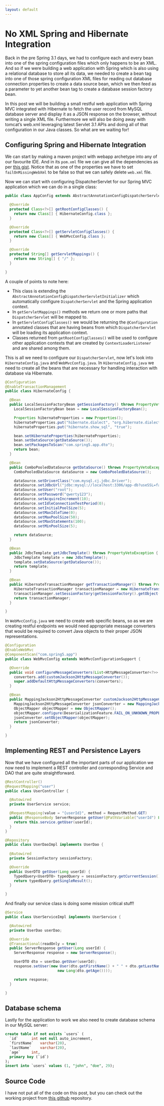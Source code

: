 ```yaml
---
layout: default
---
```


# No XML Spring and Hibernate Integration

Back in the pre Spring 3.1 days, we had to configure each and every bean into one of the spring configuration files which only happens to be an XML. And so if we were building a web application with Spring which is also using a relational database to store all its data, we needed to create a bean tag into one of those spring configuration XML files for reading out database connection properties to create a data source bean, which we then feed as a parameter to yet another bean tag to create a database session factory bean.

In this post we will be building a small restful web application with Spring MVC integrated with Hibernate to fetch the user record from MySQL database server and display it as a JSON response on the browser, without writing a single XML file. Furthermore we will also be doing away with tomcat’s web.xml leveraging latest Servlet 3.1 APIs and doing all of that configuration in our Java classes. So what are we waiting for!

## Configuring Spring and Hibernate Integration

We can start by making a maven project with webapp archetype into any of our favourite IDE. And in its `pom.xml` file we can give all the dependencies as per [this gist](https://gist.github.com/jeetprksh/486bb92eac1b6c9f4043fa8666060c5e). Notice that as one of the properties we have to set `failOnMissingWebXml` to be false so that we can safely delete `web.xml` file.

Now we can start with configuring DispatcherServlet for our Spring MVC application which we can do in a single class:

```java
public class AppConfig extends AbstractAnnotationConfigDispatcherServletInitializer {

  @Override
  protected Class<?>[] getRootConfigClasses() {
    return new Class[] { HibernateConfig.class };
  }

  @Override
  protected Class<?>[] getServletConfigClasses() {
    return new Class[] { WebMvcConfig.class };
  }

  @Override
  protected String[] getServletMappings() {
    return new String[] { "/" };
  }

}
```

A couple of points to note here:

- This class is extending the `AbstractAnnotationConfigDispatcherServletInitializer` which automatically configure `DispatcherServlet` and the Spring application context.
- In `getServletMappings()` methods we return one or more paths that `DispatcherServlet` will be mapped to.
- In `getServletConfigClasses()` we would be returning the `@Configuration` annotated classes that are having beans from which `DispatcherServlet` will be loading its application context.
- Classes returned from `getRootConfigClasses()` will be used to configure other application contexts that are created by `ContextLoaderListener` and are shared among them.

This is all we need to configure our `DispatcherServlet`, now let's look into `HibernateConfig.java` and `WebMvcConfig.java`. In `HibernateConfig.java` we need to create all the beans that are necessary for handling interaction with database via Hibernate.

```java
@Configuration
@EnableTransactionManagement
public class HibernateConfig {

  @Bean
  public LocalSessionFactoryBean getSessionFactory() throws PropertyVetoException {
    LocalSessionFactoryBean bean = new LocalSessionFactoryBean();

    Properties hibernateProperties = new Properties();
    hibernateProperties.put("hibernate.dialect", "org.hibernate.dialect.MySQLDialect");
    hibernateProperties.put("hibernate.show_sql", "true");

    bean.setHibernateProperties(hibernateProperties);
    bean.setDataSource(getDataSource());
    bean.setPackagesToScan("com.spring5.app.dto");
    return bean;
  }

  @Bean
  public ComboPooledDataSource getDataSource() throws PropertyVetoException {
    ComboPooledDataSource dataSource = new ComboPooledDataSource();

    dataSource.setDriverClass("com.mysql.cj.jdbc.Driver");
    dataSource.setJdbcUrl("jdbc:mysql://localhost:3306/app-db?useSSL=false");
    dataSource.setUser("root");
    dataSource.setPassword("qwerty123");
    dataSource.setAcquireIncrement(10);
    dataSource.setIdleConnectionTestPeriod(0);
    dataSource.setInitialPoolSize(5);
    dataSource.setMaxIdleTime(0);
    dataSource.setMaxPoolSize(50);
    dataSource.setMaxStatements(100);
    dataSource.setMinPoolSize(5);

    return dataSource;
  }

  @Bean
  public JdbcTemplate getJdbcTemplate() throws PropertyVetoException {
    JdbcTemplate template = new JdbcTemplate();    	
    template.setDataSource(getDataSource());    	
    return template;
  }

  @Bean
  public HibernateTransactionManager getTransactionManager() throws PropertyVetoException {
    HibernateTransactionManager transactionManager = new HibernateTransactionManager();
    transactionManager.setSessionFactory(getSessionFactory().getObject());
    return transactionManager;
  }

}
```

In `WebMvcConfig.java` we need to create web specific beans, so as we are creating restful endpoints we would need appropriate message converters that would be required to convert Java objects to their proper JSON representations.

```java
@Configuration
@EnableWebMvc
@ComponentScan("com.spring5.app")
public class WebMvcConfig extends WebMvcConfigurationSupport {

  @Override
  public void configureMessageConverters(List<HttpMessageConverter<?>> converters) {
    converters.add(customJackson2HttpMessageConverter());
    super.addDefaultHttpMessageConverters(converters);
  }

  @Bean
  public MappingJackson2HttpMessageConverter customJackson2HttpMessageConverter() {
    MappingJackson2HttpMessageConverter jsonConverter = new MappingJackson2HttpMessageConverter();
    ObjectMapper objectMapper = new ObjectMapper();
    objectMapper.configure(DeserializationFeature.FAIL_ON_UNKNOWN_PROPERTIES, false);
    jsonConverter.setObjectMapper(objectMapper);
    return jsonConverter;
  }

}
```

## Implementing REST and Persistence Layers

Now that we have configured all the important parts of our application we now need to implement a REST controller and corresponding Service and DAO that are quite straightforward.

```java
@RestController()
@RequestMapping("user")
public class UserController {

  @Autowired
  private UserService service;

  @RequestMapping(value = "{userId}", method = RequestMethod.GET)
  public @ResponseBody ServerResponse getUser(@PathVariable("userId") Long userId) {
    return this.service.getUser(userId);
  }
}
```
```java
@Repository
public class UserDaoImpl implements UserDao {
	
  @Autowired
  private SessionFactory sessionFactory;

  @Override
  public UserDTO getUser(Long userId) {
    TypedQuery<UserDTO> typedQuery = sessionFactory.getCurrentSession().createQuery("from UserDTO where id=" + userId.toString());
    return typedQuery.getSingleResult();
  }

}
```

And finally our service class is doing some mission critical stuff!

```java
@Service
public class UserServiceImpl implements UserService {

  @Autowired
  private UserDao userDao;

  @Override
  @Transactional(readOnly = true)
  public ServerResponse getUser(Long userId) {
    ServerResponse response = new ServerResponse();

    UserDTO dto = userDao.getUser(userId);
    response.setUser(new User(dto.getFirstName() + " " + dto.getLastName(), 
                        new Long(dto.getAge())));

    return response;
  }

}
```

## Database schema

Lastly for the application to work we also need to create database schema in our MySQL server:

```sql
create table if not exists `users` (
  `id`		int not null auto_increment,
  `firstName`	varchar(20),
  `lastName`	varchar(20),
  `age`		int,
  primary key (`id`)
);
insert into `users` values (1, "john", "doe", 29);
```

## Source Code

I have not put all of the code on this post, but you can check out the working project from [this github](https://github.com/jeetprksh/spring5-with-hibernate5) repository.